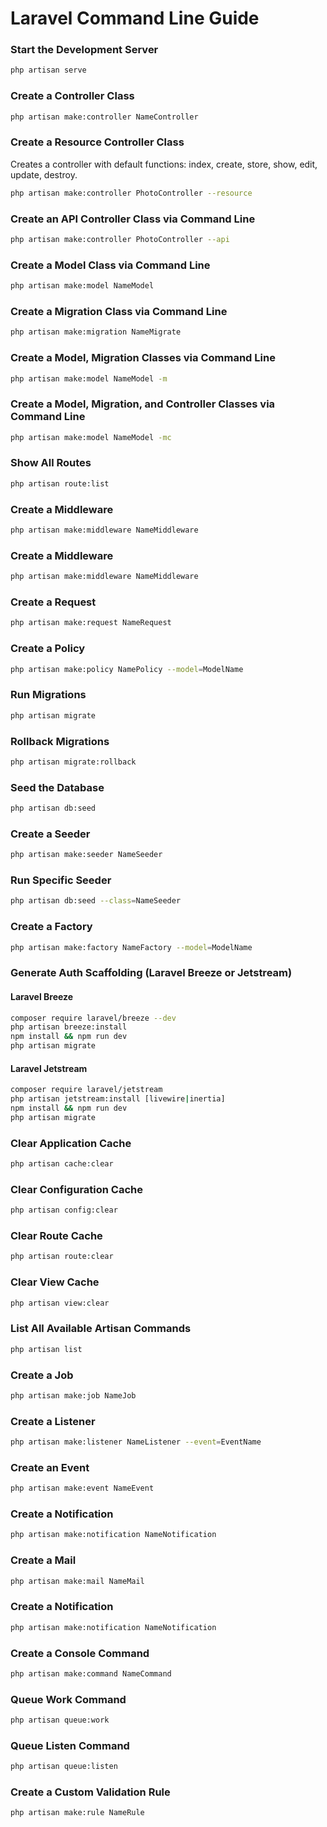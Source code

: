 # Laravel Command Line Guide

### Start the Development Server
```bash
php artisan serve
```

### Create a Controller Class
```bash
php artisan make:controller NameController
```

### Create a Resource Controller Class
Creates a controller with default functions: index, create, store, show, edit, update, destroy.
```bash
php artisan make:controller PhotoController --resource
```

### Create an API Controller Class via Command Line
```bash
php artisan make:controller PhotoController --api
```

### Create a Model Class via Command Line
```bash
php artisan make:model NameModel
```

### Create a Migration Class via Command Line
```bash
php artisan make:migration NameMigrate
```

### Create a Model, Migration Classes via Command Line
```bash
php artisan make:model NameModel -m
```

### Create a Model, Migration, and Controller Classes via Command Line
```bash
php artisan make:model NameModel -mc
```

### Show All Routes
```bash
php artisan route:list
```

### Create a Middleware
```bash
php artisan make:middleware NameMiddleware
```

### Create a Middleware
```bash
php artisan make:middleware NameMiddleware
```

### Create a Request
```bash
php artisan make:request NameRequest
```

### Create a Policy
```bash
php artisan make:policy NamePolicy --model=ModelName
```

### Run Migrations
```bash
php artisan migrate
```

###  Rollback Migrations
```bash
php artisan migrate:rollback
```

### Seed the Database
```bash
php artisan db:seed
```

### Create a Seeder
```bash
php artisan make:seeder NameSeeder
```

### Run Specific Seeder
```bash
php artisan db:seed --class=NameSeeder
```

### Create a Factory
```bash
php artisan make:factory NameFactory --model=ModelName
```

### Generate Auth Scaffolding (Laravel Breeze or Jetstream)
#### Laravel Breeze
```bash
composer require laravel/breeze --dev
php artisan breeze:install
npm install && npm run dev
php artisan migrate
```

#### Laravel Jetstream
```bash
composer require laravel/jetstream
php artisan jetstream:install [livewire|inertia]
npm install && npm run dev
php artisan migrate
```

### Clear Application Cache
```bash
php artisan cache:clear
```

### Clear Configuration Cache
```bash
php artisan config:clear
```

### Clear Route Cache
```bash
php artisan route:clear
```

### Clear View Cache
```bash
php artisan view:clear
```

### List All Available Artisan Commands
```bash
php artisan list
```

### Create a Job
```bash
php artisan make:job NameJob
```

### Create a Listener
```bash
php artisan make:listener NameListener --event=EventName
```

### Create an Event
```bash
php artisan make:event NameEvent
```

### Create a Notification
```bash
php artisan make:notification NameNotification
```

### Create a Mail
```bash
php artisan make:mail NameMail
```

### Create a Notification
```bash
php artisan make:notification NameNotification
```

### Create a Console Command
```bash
php artisan make:command NameCommand
```

### Queue Work Command
```bash
php artisan queue:work
```

### Queue Listen Command
```bash
php artisan queue:listen
```

### Create a Custom Validation Rule
```bash
php artisan make:rule NameRule
```
